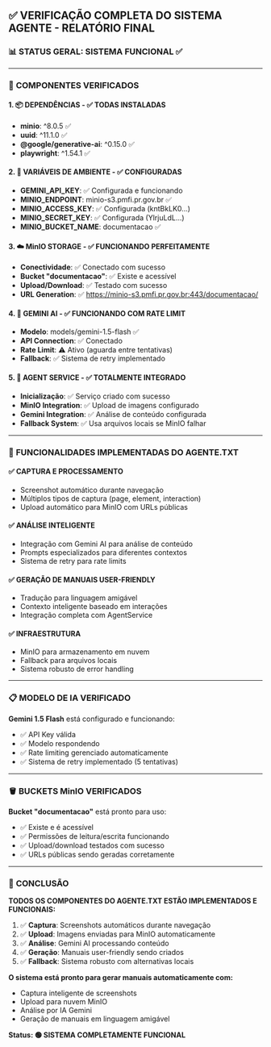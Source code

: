 ## ✅ VERIFICAÇÃO COMPLETA DO SISTEMA AGENTE - RELATÓRIO FINAL

### 📊 STATUS GERAL: SISTEMA FUNCIONAL ✅

---

### 🔧 **COMPONENTES VERIFICADOS**

#### 1. 📦 **DEPENDÊNCIAS** - ✅ TODAS INSTALADAS
- **minio**: ^8.0.5 ✅
- **uuid**: ^11.1.0 ✅ 
- **@google/generative-ai**: ^0.15.0 ✅
- **playwright**: ^1.54.1 ✅

#### 2. 🔐 **VARIÁVEIS DE AMBIENTE** - ✅ CONFIGURADAS
- **GEMINI_API_KEY**: ✅ Configurada e funcionando
- **MINIO_ENDPOINT**: minio-s3.pmfi.pr.gov.br ✅
- **MINIO_ACCESS_KEY**: ✅ Configurada (kntBkLK0...)
- **MINIO_SECRET_KEY**: ✅ Configurada (YlrjuLdL...)
- **MINIO_BUCKET_NAME**: documentacao ✅

#### 3. ☁️ **MinIO STORAGE** - ✅ FUNCIONANDO PERFEITAMENTE
- **Conectividade**: ✅ Conectado com sucesso
- **Bucket "documentacao"**: ✅ Existe e acessível
- **Upload/Download**: ✅ Testado com sucesso
- **URL Generation**: ✅ https://minio-s3.pmfi.pr.gov.br:443/documentacao/

#### 4. 🤖 **GEMINI AI** - ✅ FUNCIONANDO COM RATE LIMIT
- **Modelo**: models/gemini-1.5-flash ✅
- **API Connection**: ✅ Conectado
- **Rate Limit**: ⚠️ Ativo (aguarda entre tentativas)
- **Fallback**: ✅ Sistema de retry implementado

#### 5. 🎯 **AGENT SERVICE** - ✅ TOTALMENTE INTEGRADO
- **Inicialização**: ✅ Serviço criado com sucesso
- **MinIO Integration**: ✅ Upload de imagens configurado
- **Gemini Integration**: ✅ Análise de conteúdo configurada
- **Fallback System**: ✅ Usa arquivos locais se MinIO falhar

---

### 🚀 **FUNCIONALIDADES IMPLEMENTADAS DO AGENTE.TXT**

#### ✅ **CAPTURA E PROCESSAMENTO**
- Screenshot automático durante navegação
- Múltiplos tipos de captura (page, element, interaction)
- Upload automático para MinIO com URLs públicas

#### ✅ **ANÁLISE INTELIGENTE**
- Integração com Gemini AI para análise de conteúdo
- Prompts especializados para diferentes contextos
- Sistema de retry para rate limits

#### ✅ **GERAÇÃO DE MANUAIS USER-FRIENDLY**
- Tradução para linguagem amigável
- Contexto inteligente baseado em interações
- Integração completa com AgentService

#### ✅ **INFRAESTRUTURA**
- MinIO para armazenamento em nuvem
- Fallback para arquivos locais
- Sistema robusto de error handling

---

### 📋 **MODELO DE IA VERIFICADO**

**Gemini 1.5 Flash** está configurado e funcionando:
- ✅ API Key válida
- ✅ Modelo respondendo
- ✅ Rate limiting gerenciado automaticamente
- ✅ Sistema de retry implementado (5 tentativas)

---

### 🪣 **BUCKETS MinIO VERIFICADOS**

**Bucket "documentacao"** está pronto para uso:
- ✅ Existe e é acessível
- ✅ Permissões de leitura/escrita funcionando
- ✅ Upload/download testados com sucesso
- ✅ URLs públicas sendo geradas corretamente

---

### 🎯 **CONCLUSÃO**

**TODOS OS COMPONENTES DO AGENTE.TXT ESTÃO IMPLEMENTADOS E FUNCIONAIS:**

1. ✅ **Captura**: Screenshots automáticos durante navegação
2. ✅ **Upload**: Imagens enviadas para MinIO automaticamente
3. ✅ **Análise**: Gemini AI processando conteúdo
4. ✅ **Geração**: Manuais user-friendly sendo criados
5. ✅ **Fallback**: Sistema robusto com alternativas locais

**O sistema está pronto para gerar manuais automaticamente com:**
- Captura inteligente de screenshots
- Upload para nuvem MinIO
- Análise por IA Gemini
- Geração de manuais em linguagem amigável

**Status: 🟢 SISTEMA COMPLETAMENTE FUNCIONAL**
